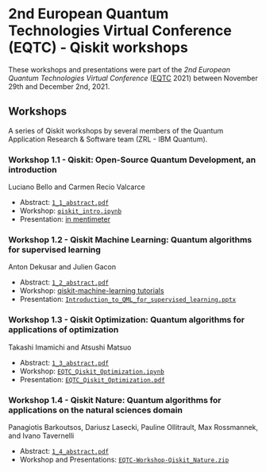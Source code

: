 # 2nd European Quantum Technologies Virtual Conference (EQTC) - Qiskit workshops

These workshops and presentations were part of the *2nd European Quantum Technologies Virtual Conference* ([EQTC](https://www.eqtc.org/) 2021) between November 29th and December 2nd, 2021. 

## Workshops

A series of Qiskit workshops by several members of the Quantum Application Research & Software team (ZRL - IBM Quantum).

### Workshop 1.1 - Qiskit: Open-Source Quantum Development, an introduction

Luciano Bello and Carmen Recio Valcarce

* Abstract: [`1_1_abstract.pdf`](1_1_abstract.pdf)
* Workshop: [`qiskit_intro.ipynb`](qiskit_intro.ipynb)
* Presentation: [in mentimeter](https://www.mentimeter.com/s/6f44c7cc01ce7720f2ae1cbd63a605e8/a2782f0de7a6)

### Workshop 1.2 - Qiskit Machine Learning: Quantum algorithms for supervised learning

Anton Dekusar and Julien Gacon

* Abstract: [`1_2_abstract.pdf`](1_2_abstract.pdf)
* Workshop: [qiskit-machine-learning tutorials](https://qiskit.org/documentation/machine-learning/tutorials/index.html)
* Presentation: [`Introduction_to_QML_for_supervised_learning.pptx`](Introduction_to_QML_for_supervised_learning.pptx)

### Workshop 1.3 - Qiskit Optimization: Quantum algorithms for applications of optimization

Takashi Imamichi and Atsushi Matsuo

* Abstract: [`1_3_abstract.pdf`](1_3_abstract.pdf)
* Workshop: [`EQTC_Qiskit_Optimization.ipynb`]()
* Presentation: [`EQTC_Qiskit_Optimization.pdf`]()

### Workshop 1.4 - Qiskit Nature: Quantum algorithms for applications on the natural sciences domain

Panagiotis Barkoutsos, Dariusz Lasecki, Pauline Ollitrault,
Max Rossmannek, and Ivano Tavernelli

* Abstract: [`1_4_abstract.pdf`](1_4_abstract.pdf)
* Workshop and Presentations: [`EQTC-Workshop-Qiskit_Nature.zip`](EQTC-Workshop-Qiskit_Nature.zip)


